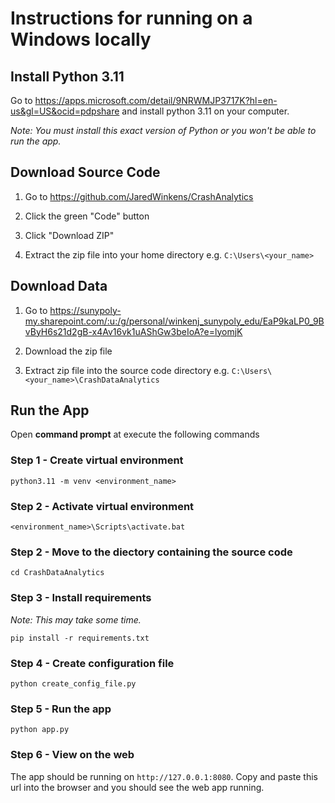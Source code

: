 # Instructions for running on a Windows locally

## Install Python 3.11

Go to https://apps.microsoft.com/detail/9NRWMJP3717K?hl=en-us&gl=US&ocid=pdpshare and install python 3.11 on your computer.

*Note: You must install this exact version of Python or you won't be able to run the app.*

## Download Source Code

1. Go to https://github.com/JaredWinkens/CrashAnalytics

2. Click the green "Code" button

3. Click "Download ZIP"

4. Extract the zip file into your home directory e.g. `C:\Users\<your_name>`


## Download Data

1. Go to https://sunypoly-my.sharepoint.com/:u:/g/personal/winkenj_sunypoly_edu/EaP9kaLP0_9BvByH6s21d2gB-x4Av16vk1uAShGw3beIoA?e=lyomjK

2. Download the zip file

3. Extract zip file into the source code directory e.g. `C:\Users\<your_name>\CrashDataAnalytics`

## Run the App

Open **command prompt** at execute the following commands

### Step 1 - Create virtual environment

```
python3.11 -m venv <environment_name>
```

### Step 2 - Activate virtual environment

```
<environment_name>\Scripts\activate.bat
```

### Step 2 - Move to the diectory containing the source code

```
cd CrashDataAnalytics
```

### Step 3 - Install requirements
*Note: This may take some time.*
```
pip install -r requirements.txt
```

### Step 4 - Create configuration file

```
python create_config_file.py
```

### Step 5 - Run the app

```
python app.py
```

### Step 6 - View on the web

The app should be running on `http://127.0.0.1:8080`. Copy and paste this url into the browser and you should see the web app running.